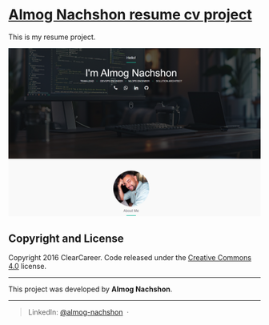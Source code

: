 # [Almog Nachshon resume cv project](https://github.com/almog-nachshon/resume-project/) 

This is my resume project.

![Resume Test Image](https://github.com/almog-nachshon/resume-project/blob/main/images/resume_test.png?raw=true)



## Copyright and License

Copyright 2016 ClearCareer. Code released under the [Creative Commons 4.0](https://creativecommons.org/licenses/by/4.0/) license.


<hr>

This project was developed by **Almog Nachshon**.


----
> LinkedIn: [@almog-nachshon](https://www.linkedin.com/in/almog-nachshon/) &nbsp;&middot;&nbsp;
